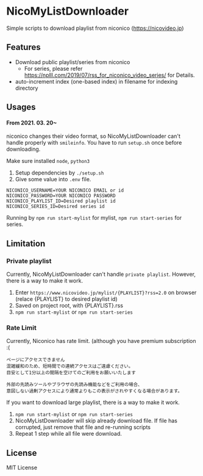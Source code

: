 # NicoMyListDownloader

Simple scripts to download playlist from niconico (https://nicovideo.jp)

## Features

* Download public playlist/series from niconico
  * For series, please refer https://nplll.com/2019/07/rss_for_niconico_video_series/ for Details.
* auto-increment index (one-based index) in filename for indexing directory

## Usages

#### From 2021. 03. 20~
niconico changes their video format, so NicoMyListDownloader can't handle properly with `smileinfo`. You have to run `setup.sh` once before downloading.

Make sure installed `node`, `python3`
1. Setup dependencies by `./setup.sh`
2. Give some value into `.env` file.

```
NICONICO_USERNAME=YOUR NICONICO EMAIL or id
NICONICO_PASSWORD=YOUR NICONICO PASSWORD
NICONICO_PLAYLIST_ID=Desired playlist id
NICONICO_SERIES_ID=Desired series id
```

Running by `npm run start-mylist` for mylist, `npm run start-series` for series.

## Limitation

### Private playlist

Currently, NicoMyListDownloader can't handle `private playlist`. However, there is a way to make it work.

1. Enter `https://www.nicovideo.jp/mylist/{PLAYLIST}?rss=2.0` on browser (relace {PLAYLIST} to desired playlist id)
2. Saved on project root, with {PLAYLIST}.rss
3. `npm run start-mylist` or  `npm run start-series`

### Rate Limit

Currently, Niconico has rate limit. (although you have premium subscription :(

```
ページにアクセスできません
混雑緩和のため、短時間での連続アクセスはご遠慮ください。
目安として1分以上の間隔を空けてのご利用をお願いいたします     

外部の先読みツールやブラウザの先読み機能などをご利用の場合、
意図しない過剰アクセスにより通常よりもこの表示がされやすくなる場合があります。
```

If you want to download large playlist, there is a way to make it work.

1. `npm run start-mylist` or  `npm run start-series`
2. NicoMyListDownloader will skip already download file. If file has corrupted, just remove that file and re-running scripts
3. Repeat 1 step while all file were download.

## License

MIT License